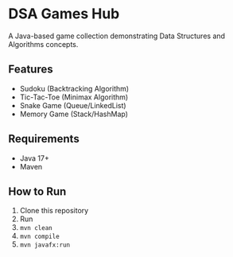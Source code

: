 # DSA Games Hub

A Java-based game collection demonstrating Data Structures and Algorithms concepts.

## Features
- Sudoku (Backtracking Algorithm)
- Tic-Tac-Toe (Minimax Algorithm)
- Snake Game (Queue/LinkedList)
- Memory Game (Stack/HashMap)

## Requirements
- Java 17+
- Maven

## How to Run
1. Clone this repository
2. Run 
3. `mvn clean`
4. `mvn compile`
5. `mvn javafx:run`

